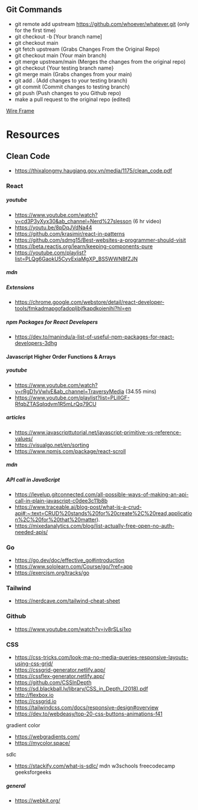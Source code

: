 ## Git Commands
- git remote add upstream https://github.com/whoever/whatever.git (only for the first time)
- git checkout -b [Your branch name]
- git checkout main
- git fetch upstream (Grabs Changes From the Original Repo)
- git checkout main (Your main branch)
- git merge upstream/main (Merges the changes from the original repo)
- git checkout {Your testing branch name}
- git merge main (Grabs changes from your main)
- git add . (Add changes to your testing branch)
- git commit (Commit changes to testing branch)
- git push (Push changes to you Github repo)
- make a pull request to the original repo (edited) 

[Wire Frame](https://miro.com/app/board/uXjVPlSbiYU=/?userEmail=keeanurodriguez@pursuit.org&track=true&utm_source=notification&utm_medium=email&utm_campaign=add-to-board&utm_content=go-to-board&sharingIntentId=3458764546779247840)

# Resources

## Clean Code

- https://thixalongmy.haugiang.gov.vn/media/1175/clean_code.pdf

### React

##### youtube

- https://www.youtube.com/watch?v=cd3P3yXyx30&ab_channel=Nerd%27slesson (6 hr video)
- https://youtu.be/8pDqJVdNa44
- https://github.com/krasimir/react-in-patterns
- https://github.com/sdmg15/Best-websites-a-programmer-should-visit
- https://beta.reactjs.org/learn/keeping-components-pure
- https://youtube.com/playlist?list=PLQg6GaokU5CyvExiaMgXP_BS5WWNBfZJN


##### mdn

##### Extensions

- https://chrome.google.com/webstore/detail/react-developer-tools/fmkadmapgofadopljbjfkapdkoienihi?hl=en

##### npm Packages for React Developers

- https://dev.to/manindu/a-list-of-useful-npm-packages-for-react-developers-3dhg

#### Javascript Higher Order Functions & Arrays

##### youtube

- https://www.youtube.com/watch?v=rRgD1yVwIvE&ab_channel=TraversyMedia (34.55 mins)
- https://www.youtube.com/playlist?list=PLillGF-RfqbZTASqIqdvm1R5mLrQq79CU

##### articles
- https://www.javascripttutorial.net/javascript-primitive-vs-reference-values/
- https://visualgo.net/en/sorting
- https://www.npmjs.com/package/react-scroll

##### mdn

##### API call in JavaScript

- https://levelup.gitconnected.com/all-possible-ways-of-making-an-api-call-in-plain-javascript-c0dee3c11b8b
- https://www.traceable.ai/blog-post/what-is-a-crud-api#:~:text=CRUD%20stands%20for%20create%2C%20read,application%2C%20for%20that%20matter).
- https://mixedanalytics.com/blog/list-actually-free-open-no-auth-needed-apis/


### Go

- https://go.dev/doc/effective_go#introduction
- https://www.sololearn.com/Course/go/?ref=app
- https://exercism.org/tracks/go

### Tailwind

- https://nerdcave.com/tailwind-cheat-sheet

### Github

- https://www.youtube.com/watch?v=iv8rSLsi1xo

### CSS

- https://css-tricks.com/look-ma-no-media-queries-responsive-layouts-using-css-grid/
- https://cssgrid-generator.netlify.app/
- https://cssflex-generator.netlify.app/
- https://github.com/CSSInDepth
- https://sd.blackball.lv/library/CSS_in_Depth_(2018).pdf
- http://flexbox.io
- https://cssgrid.io
- https://tailwindcss.com/docs/responsive-design#overview
- https://dev.to/webdeasy/top-20-css-buttons-animations-f41

gradient color

- https://webgradients.com/
- https://mycolor.space/ 

sdlc

- https://stackify.com/what-is-sdlc/
mdn
w3schools
freecodecamp
geeksforgeeks


##### general 

- https://webkit.org/



